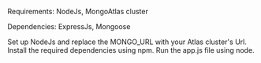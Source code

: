 Requirements:
NodeJs,
 MongoAtlas cluster

Dependencies:
ExpressJs,
 Mongoose

Set up NodeJs and replace the MONGO_URL with your Atlas cluster's Url. 
 Install the required dependencies  using npm. 
 Run the app.js file using node. 
